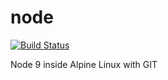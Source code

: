 # node

[![Build Status](https://travis-ci.org/royge/node-docker.svg?branch=master)](https://travis-ci.org/royge/node-docker)

Node 9 inside Alpine Linux with GIT
